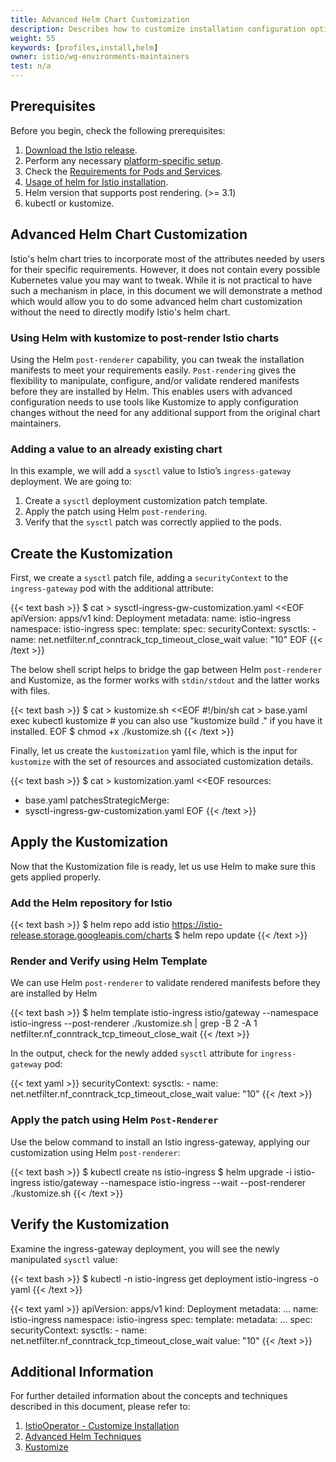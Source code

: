 ```yaml
---
title: Advanced Helm Chart Customization
description: Describes how to customize installation configuration options when installing with helm.
weight: 55
keywords: [profiles,install,helm]
owner: istio/wg-environments-maintainers
test: n/a
---
```


## Prerequisites

Before you begin, check the following prerequisites:

1. [Download the Istio release](/docs/setup/getting-started/#download).
1. Perform any necessary [platform-specific setup](/docs/setup/platform-setup/).
1. Check the [Requirements for Pods and Services](/docs/ops/deployment/requirements/).
1. [Usage of helm for Istio installation](/docs/setup/install/helm).
1. Helm version that supports post rendering. (>= 3.1)
1. kubectl or kustomize.

## Advanced Helm Chart Customization

Istio's helm chart tries to incorporate most of the attributes needed by users for their specific requirements. However, it does not
contain every possible Kubernetes value you may want to tweak. While it is not practical to have such a mechanism in place, in this
document we will demonstrate a method which would allow you to do some advanced helm chart customization without the need to directly
modify Istio's helm chart.

### Using Helm with kustomize to post-render Istio charts

Using the Helm `post-renderer` capability, you can tweak the installation manifests to meet your requirements easily.
`Post-rendering` gives the flexibility to manipulate, configure, and/or validate rendered manifests before they are installed by Helm.
This enables users with advanced configuration needs to use tools like Kustomize to apply configuration changes without the need
for any additional support from the original chart maintainers.

### Adding a value to an already existing chart

In this example, we will add a `sysctl` value to Istio’s `ingress-gateway` deployment. We are going to:

1. Create a `sysctl` deployment customization patch template.
1. Apply the patch using Helm `post-rendering`.
1. Verify that the `sysctl` patch was correctly applied to the pods.

## Create the Kustomization

First, we create a `sysctl` patch file, adding a `securityContext` to the `ingress-gateway` pod with the additional attribute:

{{< text bash >}}
$ cat > sysctl-ingress-gw-customization.yaml <<EOF
apiVersion: apps/v1
kind: Deployment
metadata:
  name: istio-ingress
  namespace: istio-ingress
spec:
  template:
    spec:
      securityContext:
          sysctls:
          - name: net.netfilter.nf_conntrack_tcp_timeout_close_wait
            value: "10"
EOF
{{< /text >}}

The below shell script helps to bridge the gap between Helm `post-renderer` and Kustomize, as the former works with `stdin/stdout`
and the latter works with files.

{{< text bash >}}
$ cat > kustomize.sh <<EOF
#!/bin/sh
cat > base.yaml
exec kubectl kustomize # you can also use "kustomize build ." if you have it installed.
EOF
$ chmod +x ./kustomize.sh
{{< /text >}}

Finally, let us create the `kustomization` yaml file, which is the input for `kustomize`
with the set of resources and associated customization details.

{{< text bash >}}
$ cat > kustomization.yaml <<EOF
resources:
- base.yaml
patchesStrategicMerge:
- sysctl-ingress-gw-customization.yaml
EOF
{{< /text >}}

## Apply the Kustomization

Now that the Kustomization file is ready, let us use Helm to make sure this gets applied properly.

### Add the Helm repository for Istio

{{< text bash >}}
$ helm repo add istio https://istio-release.storage.googleapis.com/charts
$ helm repo update
{{< /text >}}

### Render and Verify using Helm Template

We can use Helm `post-renderer` to validate rendered manifests before they are installed by Helm

{{< text bash >}}
$ helm template istio-ingress istio/gateway --namespace istio-ingress --post-renderer ./kustomize.sh | grep -B 2 -A 1 netfilter.nf_conntrack_tcp_timeout_close_wait
{{< /text >}}

In the output, check for the newly added `sysctl` attribute for `ingress-gateway` pod:

{{< text yaml >}}
    securityContext:
      sysctls:
      - name: net.netfilter.nf_conntrack_tcp_timeout_close_wait
        value: "10"
{{< /text >}}

### Apply the patch using Helm `Post-Renderer`

Use the below command to install an Istio ingress-gateway, applying our customization using Helm `post-renderer`:

{{< text bash >}}
$ kubectl create ns istio-ingress
$ helm upgrade -i istio-ingress istio/gateway --namespace istio-ingress --wait --post-renderer ./kustomize.sh
{{< /text >}}

## Verify the Kustomization

Examine the ingress-gateway deployment, you will see the newly manipulated `sysctl` value:

{{< text bash >}}
$ kubectl -n istio-ingress get deployment istio-ingress -o yaml
{{< /text >}}

{{< text yaml >}}
apiVersion: apps/v1
kind: Deployment
metadata:
  …
  name: istio-ingress
  namespace: istio-ingress
spec:
  template:
    metadata:
      …
    spec:
      securityContext:
        sysctls:
        - name: net.netfilter.nf_conntrack_tcp_timeout_close_wait
          value: "10"
{{< /text >}}

## Additional Information

For further detailed information about the concepts and techniques described in this document, please refer to:

1. [IstioOperator - Customize Installation](/docs/setup/additional-setup/customize-installation)
1. [Advanced Helm Techniques](https://helm.sh/docs/topics/advanced/)
1. [Kustomize](https://kubernetes.io/docs/tasks/manage-kubernetes-objects/kustomization/)


